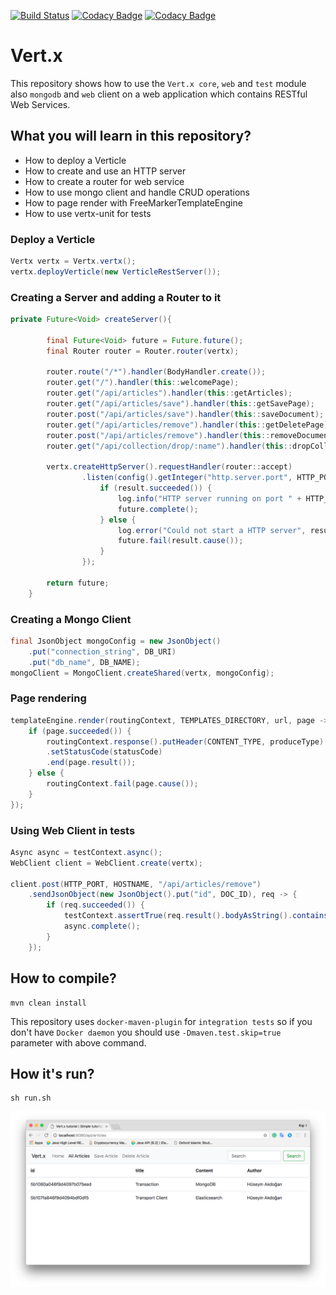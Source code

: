 [![Build Status](https://travis-ci.org/hakdogan/Vert.x.svg?branch=master)](https://travis-ci.org/hakdogan/Vert.x)
[![Codacy Badge](https://api.codacy.com/project/badge/Grade/5e7c0a2c146e4571865071dc609c87de)](https://www.codacy.com/app/hakdogan/Vert.x?utm_source=github.com&amp;utm_medium=referral&amp;utm_content=hakdogan/Vert.x&amp;utm_campaign=Badge_Grade)
[![Codacy Badge](https://api.codacy.com/project/badge/Coverage/5e7c0a2c146e4571865071dc609c87de)](https://www.codacy.com/app/hakdogan/Vert.x?utm_source=github.com&utm_medium=referral&utm_content=hakdogan/Vert.x&utm_campaign=Badge_Coverage)

# Vert.x
This repository shows how to use the `Vert.x core`, `web` and `test` module also `mongodb` and `web` client  on a web application which contains RESTful Web Services.

## What you will learn in this repository?
* How to deploy a Verticle
* How to create and use an HTTP server
* How to create a router for web service 
* How to use mongo client and handle CRUD operations
* How to page render with FreeMarkerTemplateEngine
* How to use vertx-unit for tests

### Deploy a Verticle
```java
Vertx vertx = Vertx.vertx();
vertx.deployVerticle(new VerticleRestServer());
```

### Creating a Server and adding a Router to it
```java
private Future<Void> createServer(){

        final Future<Void> future = Future.future();
        final Router router = Router.router(vertx);

        router.route("/*").handler(BodyHandler.create());
        router.get("/").handler(this::welcomePage);
        router.get("/api/articles").handler(this::getArticles);
        router.get("/api/articles/save").handler(this::getSavePage);
        router.post("/api/articles/save").handler(this::saveDocument);
        router.get("/api/articles/remove").handler(this::getDeletePage);
        router.post("/api/articles/remove").handler(this::removeDocument);
        router.get("/api/collection/drop/:name").handler(this::dropCollection);

        vertx.createHttpServer().requestHandler(router::accept)
                .listen(config().getInteger("http.server.port", HTTP_PORT), result -> {
                    if (result.succeeded()) {
                        log.info("HTTP server running on port " + HTTP_PORT);
                        future.complete();
                    } else {
                        log.error("Could not start a HTTP server", result.cause());
                        future.fail(result.cause());
                    }
                });

        return future;
    }
```

### Creating a Mongo Client
```java
final JsonObject mongoConfig = new JsonObject()
    .put("connection_string", DB_URI)
    .put("db_name", DB_NAME);
mongoClient = MongoClient.createShared(vertx, mongoConfig);
```
### Page rendering 
```java
templateEngine.render(routingContext, TEMPLATES_DIRECTORY, url, page -> {
    if (page.succeeded()) {
        routingContext.response().putHeader(CONTENT_TYPE, produceType)
        .setStatusCode(statusCode)
        .end(page.result());
    } else {
        routingContext.fail(page.cause());
    } 
});
```

### Using Web Client in tests
```java
Async async = testContext.async();
WebClient client = WebClient.create(vertx);

client.post(HTTP_PORT, HOSTNAME, "/api/articles/remove")
    .sendJsonObject(new JsonObject().put("id", DOC_ID), req -> {
        if (req.succeeded()) {
            testContext.assertTrue(req.result().bodyAsString().contains("document was deleted"));
            async.complete();
        }
    });
```
                
## How to compile?
```
mvn clean install
```
This repository uses `docker-maven-plugin` for `integration tests` so if you don't have `Docker daemon` you should use `-Dmaven.test.skip=true` parameter with above command.

## How it's run?
```
sh run.sh
```

![](images/ss.png)
